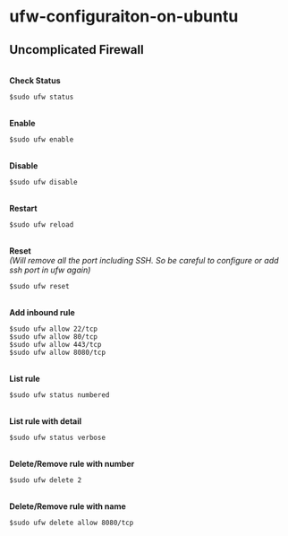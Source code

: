 # ufw-configuraiton-on-ubuntu
## Uncomplicated Firewall
\
**Check Status**
```
$sudo ufw status
```
\
**Enable**
```
$sudo ufw enable
```
\
**Disable**
```
$sudo ufw disable
```
\
**Restart**
```
$sudo ufw reload
```
\
**Reset**\
*(Will remove all the port including SSH. So be careful to configure or add ssh port in ufw again)*
```
$sudo ufw reset
```
\
**Add inbound rule**
```
$sudo ufw allow 22/tcp
$sudo ufw allow 80/tcp
$sudo ufw allow 443/tcp
$sudo ufw allow 8080/tcp
```
\
**List rule**
```
$sudo ufw status numbered
```
\
**List rule with detail**
```
$sudo ufw status verbose
```
\
**Delete/Remove rule with number**
```
$sudo ufw delete 2
```
\
**Delete/Remove rule with name**
```
$sudo ufw delete allow 8080/tcp
```

